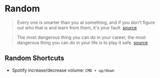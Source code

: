 Random
===

> Every one is smarter than you at something, and if you don't figure out who
that is and learn from them, it's your fault. [source](https://youtu.be/ra_R-K_IoUc?t=4140)

> The most dangerous thing you can do in your career, the most dangerous thing
you can do in your life is to play it safe. [source](https://www.youtube.com/watch?v=ZzBHjMYN29Y)

Random Shortcuts
---

- Spotify increase/decrease volume: `CMD + up/down`
